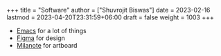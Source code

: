 +++
title = "Software"
author = ["Shuvrojit Biswas"]
date = 2023-02-16
lastmod = 2023-04-20T23:31:59+06:00
draft = false
weight = 1003
+++

-   [Emacs](https://www.gnu.org/software/emacs/) for a lot of things
-   [Figma](https://figma.com) for design
-   [Milanote](https://milanote.com) for artboard
